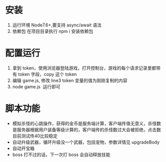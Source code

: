 # 安装
1. 运行环境
Node7.6+,要支持 async/await 语法
2. 依赖包
在项目目录执行 npm i 安装依赖包

# 配置运行
1. 拿到 token，使用浏览器登陆游戏，打开控制台，游戏的每个请求记录里都带有 token 字段，copy 这个 token
2. 编辑 game.js, 修改 line3 token 变量的值为刚刚复制的内容
3. node game.js  运行即可
 
# 脚本功能
- 模拟杀怪的心跳操作，获得的金币是服务端计算，客户端传值无意义，杀怪数是服务器根据用户装备等级计算的，客户端传的杀怪数过大会被拒绝，点击数目前测试传40比较稳定
- 自动升级武器，循环升级没一个武器，包括宠物，参数详情见 upgradeBody
- 自动开宝箱
- boss 打不过的话，下一次打 boss 会自动释放技能
